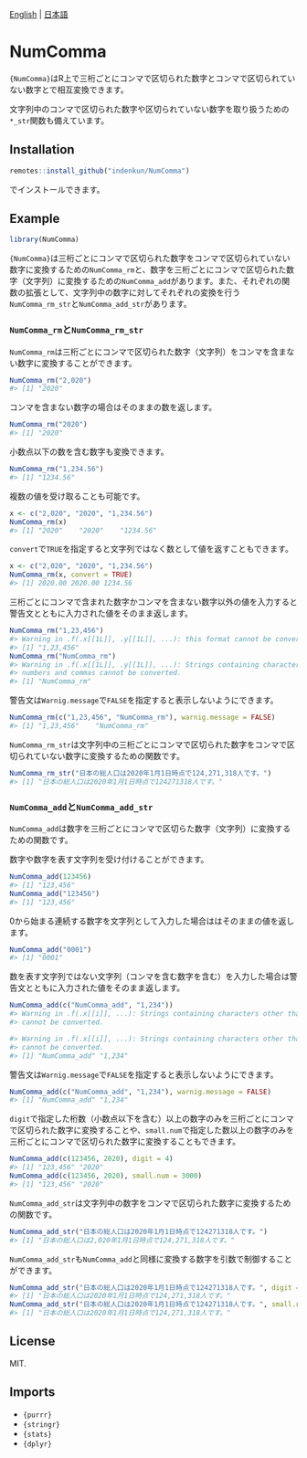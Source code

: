 
<!-- README_JP.md is generated from README.Rmd. Please edit that file -->

[English](README.md) | [日本語](README_JP.md)

# NumComma

<!-- badges: start -->

<!-- badges: end -->

`{NumComma}`はR上で三桁ごとにコンマで区切られた数字とコンマで区切られていない数字とで相互変換できます。

文字列中のコンマで区切られた数字や区切られていない数字を取り扱うための`*_str`関数も備えています。

## Installation

``` r
remotes::install_github("indenkun/NumComma")
```

でインストールできます。

## Example

``` r
library(NumComma)
```

`{NumComma}`は三桁ごとにコンマで区切られた数字をコンマで区切られていない数字に変換するための`NumComma_rm`と、数字を三桁ごとにコンマで区切られた数字（文字列）に変換するための`NumComma_add`があります。また、それぞれの関数の拡張として、文字列中の数字に対してそれぞれの変換を行う`NumComma_rm_str`と`NumComma_add_str`があります。

### `NumComma_rm`と`NumComma_rm_str`

`NumComma_rm`は三桁ごとにコンマで区切られた数字（文字列）をコンマを含まない数字に変換することができます。

``` r
NumComma_rm("2,020")
#> [1] "2020"
```

コンマを含まない数字の場合はそのままの数を返します。

``` r
NumComma_rm("2020")
#> [1] "2020"
```

小数点以下の数を含む数字も変換できます。

``` r
NumComma_rm("1,234.56")
#> [1] "1234.56"
```

複数の値を受け取ることも可能です。

``` r
x <- c("2,020", "2020", "1,234.56")
NumComma_rm(x)
#> [1] "2020"    "2020"    "1234.56"
```

`convert`で`TRUE`を指定すると文字列ではなく数として値を返すこともできます。

``` r
x <- c("2,020", "2020", "1,234.56")
NumComma_rm(x, convert = TRUE)
#> [1] 2020.00 2020.00 1234.56
```

三桁ごとにコンマで含まれた数字かコンマを含まない数字以外の値を入力すると警告文とともに入力された値をそのまま返します。

``` r
NumComma_rm("1,23,456")
#> Warning in .f(.x[[1L]], .y[[1L]], ...): this format cannot be converted.
#> [1] "1,23,456"
NumComma_rm("NumComma_rm")
#> Warning in .f(.x[[1L]], .y[[1L]], ...): Strings containing characters other than
#> numbers and commas cannot be converted.
#> [1] "NumComma_rm"
```

警告文は`Warnig.message`で`FALSE`を指定すると表示しないようにできます。

``` r
NumComma_rm(c("1,23,456", "NumComma_rm"), warnig.message = FALSE)
#> [1] "1,23,456"    "NumComma_rm"
```

`NumComma_rm_str`は文字列中の三桁ごとにコンマで区切られた数字をコンマで区切られていない数字に変換するための関数です。

``` r
NumComma_rm_str("日本の総人口は2020年1月1日時点で124,271,318人です。")
#> [1] "日本の総人口は2020年1月1日時点で124271318人です。"
```

### `NumComma_add`と`NumComma_add_str`

`NumComma_add`は数字を三桁ごとにコンマで区切らた数字（文字列）に変換するための関数です。

数字や数字を表す文字列を受け付けることができます。

``` r
NumComma_add(123456)
#> [1] "123,456"
NumComma_add("123456")
#> [1] "123,456"
```

0から始まる連続する数字を文字列として入力した場合ははそのままの値を返します。

``` r
NumComma_add("0001")
#> [1] "0001"
```

数を表す文字列ではない文字列（コンマを含む数字を含む）を入力した場合は警告文とともに入力された値をそのまま返します。

``` r
NumComma_add(c("NumComma_add", "1,234"))
#> Warning in .f(.x[[i]], ...): Strings containing characters other than numbers
#> cannot be converted.

#> Warning in .f(.x[[i]], ...): Strings containing characters other than numbers
#> cannot be converted.
#> [1] "NumComma_add" "1,234"
```

警告文は`Warnig.message`で`FALSE`を指定すると表示しないようにできます。

``` r
NumComma_add(c("NumComma_add", "1,234"), warnig.message = FALSE)
#> [1] "NumComma_add" "1,234"
```

`digit`で指定した桁数（小数点以下を含む）以上の数字のみを三桁ごとにコンマで区切られた数字に変換することや、`small.num`で指定した数以上の数字のみを三桁ごとにコンマで区切られた数字に変換することもできます。

``` r
NumComma_add(c(123456, 2020), digit = 4)
#> [1] "123,456" "2020"
NumComma_add(c(123456, 2020), small.num = 3000)
#> [1] "123,456" "2020"
```

`NumComma_add_str`は文字列中の数字をコンマで区切られた数字に変換するための関数です。

``` r
NumComma_add_str("日本の総人口は2020年1月1日時点で124271318人です。")
#> [1] "日本の総人口は2,020年1月1日時点で124,271,318人です。"
```

`NumComma_add_str`も`NumComma_add`と同様に変換する数字を引数で制御することができます。

``` r
NumComma_add_str("日本の総人口は2020年1月1日時点で124271318人です。", digit = 4)
#> [1] "日本の総人口は2020年1月1日時点で124,271,318人です。"
NumComma_add_str("日本の総人口は2020年1月1日時点で124271318人です。", small.num = 3000)
#> [1] "日本の総人口は2020年1月1日時点で124,271,318人です。"
```

## License

MIT.

## Imports

  - `{purrr}`
  - `{stringr}`
  - `{stats}`
  - `{dplyr}`
